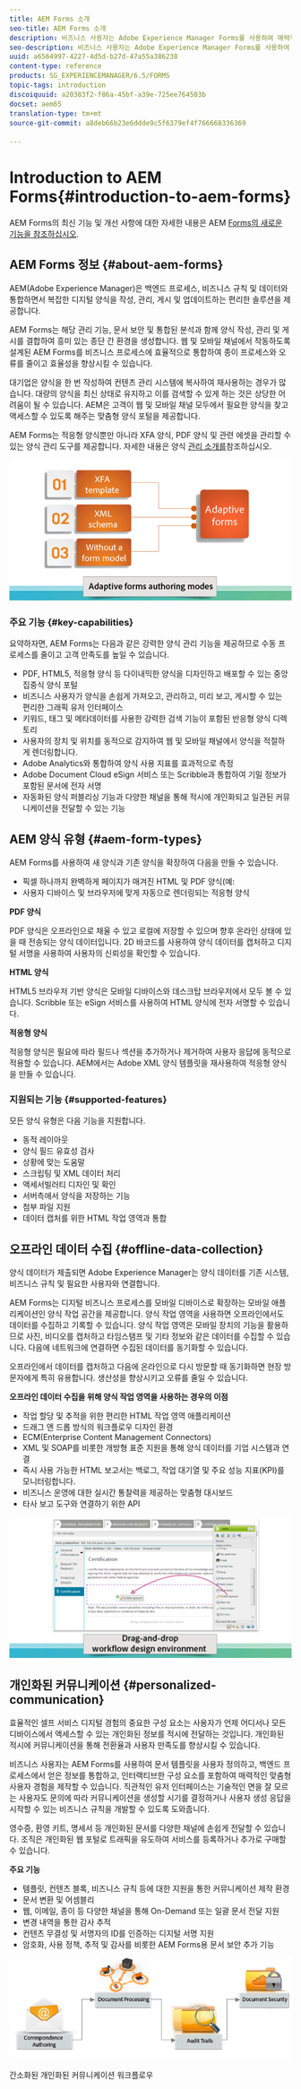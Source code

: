 ```yaml
---
title: AEM Forms 소개
seo-title: AEM Forms 소개
description: 비즈니스 사용자는 Adobe Experience Manager Forms를 사용하여 매력적인 반응형 양식을 웹 및 모바일 사이트에 통합하여 디지털 등록 프로세스를 간소화하고 고객 전환율을 높일 수 있습니다.
seo-description: 비즈니스 사용자는 Adobe Experience Manager Forms를 사용하여 매력적인 반응형 양식을 웹 및 모바일 사이트에 통합하여 디지털 등록 프로세스를 간소화하고 고객 전환율을 높일 수 있습니다.
uuid: a6564997-4227-4d5d-b27d-47a55a386238
content-type: reference
products: SG_EXPERIENCEMANAGER/6.5/FORMS
topic-tags: introduction
discoiquuid: a20383f2-f86a-45bf-a39e-725ee764503b
docset: aem65
translation-type: tm+mt
source-git-commit: a8deb66b23e6ddde9c5f6379ef4f766668336369

---
```



# Introduction to AEM Forms{#introduction-to-aem-forms}

AEM Forms의 최신 기능 및 개선 사항에 대한 자세한 내용은 AEM [Forms의 새로운 기능을 참조하십시오](../../forms/using/whats-new.md).

## AEM Forms 정보 {#about-aem-forms}

AEM(Adobe Experience Manager)은 백엔드 프로세스, 비즈니스 규칙 및 데이터와 통합하면서 복잡한 디지털 양식을 작성, 관리, 게시 및 업데이트하는 편리한 솔루션을 제공합니다.

AEM Forms는 해당 관리 기능, 문서 보안 및 통합된 분석과 함께 양식 작성, 관리 및 게시를 결합하여 흥미 있는 종단 간 환경을 생성합니다. 웹 및 모바일 채널에서 작동하도록 설계된 AEM Forms를 비즈니스 프로세스에 효율적으로 통합하여 종이 프로세스와 오류를 줄이고 효율성을 향상시킬 수 있습니다.

대기업은 양식을 한 번 작성하여 컨텐츠 관리 시스템에 복사하여 재사용하는 경우가 많습니다. 대량의 양식을 최신 상태로 유지하고 이를 검색할 수 있게 하는 것은 상당한 어려움이 될 수 있습니다. AEM은 고객이 웹 및 모바일 채널 모두에서 필요한 양식을 찾고 액세스할 수 있도록 해주는 맞춤형 양식 포털을 제공합니다.

AEM Forms는 적응형 양식뿐만 아니라 XFA 양식, PDF 양식 및 관련 에셋을 관리할 수 있는 양식 관리 도구를 제공합니다. 자세한 내용은 양식 [관리 소개를](../../forms/using/introduction-managing-forms.md)참조하십시오.

![](do-not-localize/4th-draft.gif)

### 주요 기능 {#key-capabilities}

요약하자면, AEM Forms는 다음과 같은 강력한 양식 관리 기능을 제공하므로 수동 프로세스를 줄이고 고객 만족도를 높일 수 있습니다.

* PDF, HTML5, 적응형 양식 등 다이내믹한 양식을 디자인하고 배포할 수 있는 중앙 집중식 양식 포털
* 비즈니스 사용자가 양식을 손쉽게 가져오고, 관리하고, 미리 보고, 게시할 수 있는 편리한 그래픽 유저 인터페이스
* 키워드, 태그 및 메타데이터를 사용한 강력한 검색 기능이 포함된 반응형 양식 디렉토리
* 사용자의 장치 및 위치를 동적으로 감지하여 웹 및 모바일 채널에서 양식을 적절하게 렌더링합니다.
* Adobe Analytics와 통합하여 양식 사용 지표를 효과적으로 측정
* Adobe Document Cloud eSign 서비스 또는 Scribble과 통합하여 기밀 정보가 포함된 문서에 전자 서명
* 자동화된 양식 퍼블리싱 기능과 다양한 채널을 통해 적시에 개인화되고 일관된 커뮤니케이션을 전달할 수 있는 기능

## AEM 양식 유형 {#aem-form-types}

AEM Forms를 사용하여 새 양식과 기존 양식을 확장하여 다음을 만들 수 있습니다.

* 픽셀 하나까지 완벽하게 페이지가 매겨진 HTML 및 PDF 양식(예:
* 사용자 디바이스 및 브라우저에 맞게 자동으로 렌더링되는 적응형 양식

**PDF 양식**

PDF 양식은 오프라인으로 채울 수 있고 로컬에 저장할 수 있으며 향후 온라인 상태에 있을 때 전송되는 양식 데이터입니다. 2D 바코드를 사용하여 양식 데이터를 캡처하고 디지털 서명을 사용하여 사용자의 신뢰성을 확인할 수 있습니다.

**HTML 양식**

HTML5 브라우저 기반 양식은 모바일 디바이스와 데스크탑 브라우저에서 모두 볼 수 있습니다. Scribble 또는 eSign 서비스를 사용하여 HTML 양식에 전자 서명할 수 있습니다.

**적응형 양식**

적응형 양식은 필요에 따라 필드나 섹션을 추가하거나 제거하여 사용자 응답에 동적으로 적용할 수 있습니다. AEM에서는 Adobe XML 양식 템플릿을 재사용하여 적응형 양식을 만들 수 있습니다.

### 지원되는 기능 {#supported-features}

모든 양식 유형은 다음 기능을 지원합니다.

* 동적 레이아웃
* 양식 필드 유효성 검사
* 상황에 맞는 도움말
* 스크립팅 및 XML 데이터 처리
* 액세서빌러티 디자인 및 확인
* 서버측에서 양식을 저장하는 기능
* 첨부 파일 지원
* 데이터 캡처를 위한 HTML 작업 영역과 통합

## 오프라인 데이터 수집 {#offline-data-collection}

양식 데이터가 제출되면 Adobe Experience Manager는 양식 데이터를 기존 시스템, 비즈니스 규칙 및 필요한 사용자와 연결합니다.

AEM Forms는 디지털 비즈니스 프로세스를 모바일 디바이스로 확장하는 모바일 애플리케이션인 양식 작업 공간을 제공합니다. 양식 작업 영역을 사용하면 오프라인에서도 데이터를 수집하고 기록할 수 있습니다. 양식 작업 영역은 모바일 장치의 기능을 활용하므로 사진, 비디오를 캡처하고 타임스탬프 및 기타 정보와 같은 데이터를 수집할 수 있습니다. 다음에 네트워크에 연결하면 수집된 데이터를 동기화할 수 있습니다.

오프라인에서 데이터를 캡처하고 다음에 온라인으로 다시 방문할 때 동기화하면 현장 방문자에게 특히 유용합니다. 생산성을 향상시키고 오류를 줄일 수 있습니다.

**오프라인 데이터 수집을 위해 양식 작업 영역을 사용하는 경우의 이점**

* 작업 할당 및 추적을 위한 편리한 HTML 작업 영역 애플리케이션
* 드래그 앤 드롭 방식의 워크플로우 디자인 환경
* ECM(Enterprise Content Management Connectors)
* XML 및 SOAP를 비롯한 개방형 표준 지원을 통해 양식 데이터를 기업 시스템과 연결
* 즉시 사용 가능한 HTML 보고서는 백로그, 작업 대기열 및 주요 성능 지표(KPI)를 모니터링합니다.
* 비즈니스 운영에 대한 실시간 통찰력을 제공하는 맞춤형 대시보드
* 타사 보고 도구와 연결하기 위한 API

![](do-not-localize/3rd-draft.gif)

## 개인화된 커뮤니케이션 {#personalized-communication}

효율적인 셀프 서비스 디지털 경험의 중요한 구성 요소는 사용자가 언제 어디서나 모든 디바이스에서 액세스할 수 있는 개인화된 정보를 적시에 전달하는 것입니다. 개인화된 적시에 커뮤니케이션을 통해 전환율과 사용자 만족도를 향상시킬 수 있습니다.

비즈니스 사용자는 AEM Forms를 사용하여 문서 템플릿을 사용자 정의하고, 백엔드 프로세스에서 얻은 정보를 통합하고, 인터랙티브한 구성 요소를 포함하여 매력적인 맞춤형 사용자 경험을 제작할 수 있습니다. 직관적인 유저 인터페이스는 기술적인 면을 잘 모르는 사용자도 문의에 따라 커뮤니케이션을 생성할 시기를 결정하거나 사용자 생성 응답을 시작할 수 있는 비즈니스 규칙을 개발할 수 있도록 도와줍니다.

영수증, 환영 키트, 명세서 등 개인화된 문서를 다양한 채널에 손쉽게 전달할 수 있습니다. 조직은 개인화된 웹 포털로 트래픽을 유도하여 서비스를 등록하거나 추가로 구매할 수 있습니다.

**주요 기능**

* 템플릿, 컨텐츠 블록, 비즈니스 규칙 등에 대한 지원을 통한 커뮤니케이션 제작 환경
* 문서 변환 및 어셈블리
* 웹, 이메일, 종이 등 다양한 채널을 통해 On-Demand 또는 일괄 문서 전달 지원
* 변경 내역을 통한 감사 추적
* 컨텐츠 무결성 및 서명자의 ID를 인증하는 디지털 서명 지원
* 암호화, 사용 정책, 추적 및 감사를 비롯한 AEM Forms용 문서 보안 추가 기능

![](do-not-localize/layout-02.png)

간소화된 개인화된 커뮤니케이션 워크플로우
